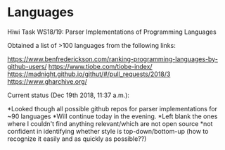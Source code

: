 # Languages
Hiwi Task WS18/19: Parser Implementations of Programming Languages

Obtained a list of >100 languages from the following links:

https://www.benfrederickson.com/ranking-programming-languages-by-github-users/
https://www.tiobe.com/tiobe-index/
https://madnight.github.io/githut/#/pull_requests/2018/3
https://www.gharchive.org/

Current status (Dec 19th 2018, 11:37 a.m.):

*Looked though all possible github repos for parser implementations for ~90 languages
*Will continue today in the evening.
*Left blank the ones where I couldn't find anything relevant/which are not open source
*not confident in identifying whether style is top-down/bottom-up (how to recognize it easily and as quickly as possible??)
